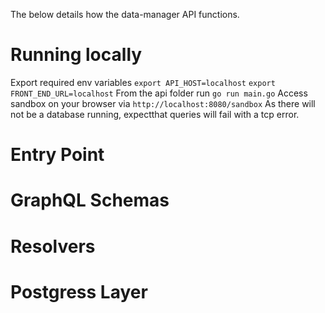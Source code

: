 The below details how the data-manager API functions.

# Running locally
Export required env variables
``export API_HOST=localhost``
``export FRONT_END_URL=localhost``
From the api folder run ``go run main.go``
Access sandbox on your browser via ``http://localhost:8080/sandbox``
As there will not be a database running, expectthat queries will fail with a tcp error.


# Entry Point

# GraphQL Schemas

# Resolvers

# Postgress Layer
